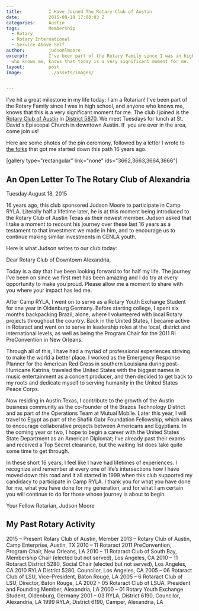 ```yaml
---
title:			I Have Joined The Rotary Club of Austin
date:			2015-08-18 17:00:03 Z
categories:		Austin
tags:			Membership
  - Rotary
  - Rotary International
  - Service Above Self
author:			judsonlmoore
excerpt:		I've been part of the Rotary Family since I was in high school, and anyone
  who knows me, knows that today is a very significant moment for me.
layout:			post
image:			../assets/images/


---
```


I've hit a great milestone in my life today: I am a Rotarian! I've been part of the Rotary Family since I was in high school, and anyone who knows me, knows that this is a very significant moment for me. The club I joined is the [Rotary Club of Austin](http://rotary-austin.org) in [District 5870](http://www.clubrunner.ca/5870/). We meet Tuesdays for lunch at St. David's Episcopal Church in downtown Austin. If  you are ever in the area, come join us!

Here are some photos of the pin ceremony, followed by a letter I wrote to [the folks](http://www.alexandriarotary.com/) that got me started down this path 16 years ago.

[gallery type="rectangular" link="none" ids="3662,3663,3664,3666"]

## An Open Letter To The Rotary Club of Alexandria

Tuesday August 18, 2015

16 years ago, this club sponsored Judson Moore to participate in Camp RYLA. Literally half a lifetime later, he is at this moment being introduced to the Rotary Club of Austin Texas as their newest member. Judson asked that I take a moment to recount his journey over these last 16 years as a testament to that investment we made in him, and to encourage us to continue making similar investments in CENLA youth.

Here is what Judson writes to our club today:

Dear Rotary Club of Downtown Alexandria,

Today is a day that I’ve been looking forward to for half my life. The journey I’ve been on since we first met has been amazing and I do try at every opportunity to make you proud. Please allow me a moment to share with you where your impact has led me.

After Camp RYLA, I went on to serve as a Rotary Youth Exchange Student for one year in Oldenburg Germany. Before starting college, I spent six months backpacking Brazil, alone, where I volunteered with local Rotary projects throughout the country. Back in the United States, I became active in Rotaract and went on to serve in leadership roles at the local, district and international levels, as well as being the Program Chair for the 2011 RI PreConvention in New Orleans.

Through all of this, I have had a myriad of professional experiences striving to make the world a better place. I worked as the Emergency Response Planner for the American Red Cross in southern Louisiana during post-Hurricane Katrina, traveled the United States with the biggest names in music entertainment as a concert producer, and then decided to get back to my roots and dedicate myself to serving humanity in the United States Peace Corps.

Now residing in Austin Texas, I contribute to the growth of the Austin business community as the co-founder of the Brazos Technology District and as part of the Operations Team at Mutual Mobile. Later this year, I will travel to Egypt as part of the Shafik Gabr Foundation Fellowship, which aims to encourage collaborative projects between Americans and Egyptians. In the coming year or two, I hope to begin a career with the United States State Department as an American Diplomat; I’ve already past their exams and received a Top Secret clearance, but the waiting list does take quite some time to get through.

In these short 16 years, I feel like I have had lifetimes of experiences. I recognize and remember at every one of life’s intersections how I have moved down this road and it all started in 1999 when this club supported my candidacy to participate in Camp RYLA. I thank you for what you have done for me, what you have done for my generation, and for what I am certain you will continue to do for those whose journey is about to begin.

Your Fellow Rotarian,
Judson Moore

## My Past Rotary Activity

2015 – Present Rotary Club of Austin, Member
2013 – Rotary Club of Austin, Camp Enterprise, Austin, TX
2010 – 11 Rotaract 2011 PreConvention, Program Chair, New Orleans, LA
2010 – 11 Rotaract Club of South Bay, Membership Chair (elected but not served), Los Angeles, CA
2010 – 11 Rotaract District 5280, Social Chair (elected but not served), Los Angeles, CA
2010 RYLA District 5280, Councilor, Los Angeles, CA
2005 – 06 Rotaract Club of LSU, Vice–President, Baton Rouge, LA
2005 – 6 Rotaract Club of LSU, Director, Baton Rouge, LA
2002 – 05 Rotaract Club of LSUA, President and Founding Member, Alexandria, LA
2000 – 01 Rotary Youth Exchange Student, Oldenburg, Germany
2001 – 03 RYLA, District 6190, Councilor, Alexandria, LA
1999 RYLA, District 6190, Camper, Alexandria, LA
